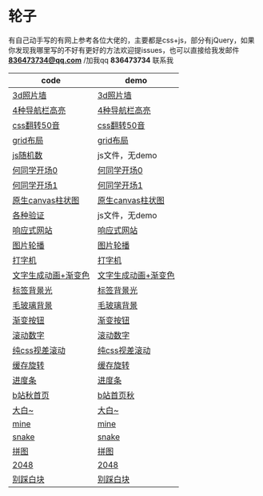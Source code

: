 # 轮子

有自己动手写的有网上参考各位大佬的，主要都是css+js，部分有jQuery，如果你发现我哪里写的不好有更好的方法欢迎提issues，也可以直接给我发邮件 **836473734@qq.com** /加我qq **836473734** 联系我

| code                                                         | demo                                                         |
| ------------------------------------------------------------ | ------------------------------------------------------------ |
| [3d照片墙](https://github.com/YuelinWang/wyl_wheel/tree/master/3d照片墙) | [3d照片墙](https://yuelinwang.github.io/wyl_wheel/3d%E7%85%A7%E7%89%87%E5%A2%99/index.html) |
| [4种导航栏高亮](https://github.com/YuelinWang/wyl_wheel/tree/master/4种导航栏高亮) | [4种导航栏高亮](https://yuelinwang.github.io/wyl_wheel/4%E7%A7%8D%E5%AF%BC%E8%88%AA%E6%A0%8F%E9%AB%98%E4%BA%AE/index.html) |
| [css翻转50音](https://github.com/YuelinWang/wyl_wheel/tree/master/css翻转50音) | [css翻转50音](https://yuelinwang.github.io/wyl_wheel/css%E7%BF%BB%E8%BD%AC50%E9%9F%B3/index.html) |
| [grid布局](https://github.com/YuelinWang/wyl_wheel/tree/master/grid布局) | [grid布局](https://yuelinwang.github.io/wyl_wheel/grid%E5%B8%83%E5%B1%80/index.html) |
| [js随机数](https://github.com/YuelinWang/wyl_wheel/tree/master/js随机数) | js文件，无demo                                               |
| [何同学开场0](https://github.com/YuelinWang/wyl_wheel/tree/master/何同学开场0) | [何同学开场0](https://yuelinwang.github.io/wyl_wheel/%E4%BD%95%E5%90%8C%E5%AD%A6%E5%BC%80%E5%9C%BA0/index.html) |
| [何同学开场1](https://github.com/YuelinWang/wyl_wheel/tree/master/何同学开场1) | [何同学开场1](https://yuelinwang.github.io/wyl_wheel/%E4%BD%95%E5%90%8C%E5%AD%A6%E5%BC%80%E5%9C%BA1/index.html) |
| [原生canvas柱状图](https://github.com/YuelinWang/wyl_wheel/tree/master/原生canvas柱状图) | [原生canvas柱状图](https://yuelinwang.github.io/wyl_wheel/%E5%8E%9F%E7%94%9Fcanvas%E6%9F%B1%E7%8A%B6%E5%9B%BE/index.html) |
| [各种验证](https://github.com/YuelinWang/wyl_wheel/tree/master/各种验证) | js文件，无demo                                               |
| [响应式网站](https://github.com/YuelinWang/wyl_wheel/tree/master/响应式网站) | [响应式网站](https://yuelinwang.github.io/wyl_wheel/%E5%93%8D%E5%BA%94%E5%BC%8F%E7%BD%91%E7%AB%99/index.html) |
| [图片轮播](https://github.com/YuelinWang/wyl_wheel/tree/master/图片轮播) | [图片轮播](https://yuelinwang.github.io/wyl_wheel/%E5%9B%BE%E7%89%87%E8%BD%AE%E6%92%AD/index.html) |
| [打字机](https://github.com/YuelinWang/wyl_wheel/tree/master/打字机) | [打字机](https://yuelinwang.github.io/wyl_wheel/%E6%89%93%E5%AD%97%E6%9C%BA/index.html) |
| [文字生成动画+渐变色](https://github.com/YuelinWang/wyl_wheel/tree/master/文字生成动画%2B渐变色) | [文字生成动画+渐变色](https://yuelinwang.github.io/wyl_wheel/%E6%96%87%E5%AD%97%E7%94%9F%E6%88%90%E5%8A%A8%E7%94%BB+%E6%B8%90%E5%8F%98%E8%89%B2/index.html) |
| [标签背景光](https://github.com/YuelinWang/wyl_wheel/tree/master/标签背景光) | [标签背景光](https://yuelinwang.github.io/wyl_wheel/%E6%A0%87%E7%AD%BE%E8%83%8C%E6%99%AF%E5%85%89/index.html) |
| [毛玻璃背景](https://github.com/YuelinWang/wyl_wheel/tree/master/毛玻璃背景) | [毛玻璃背景](https://yuelinwang.github.io/wyl_wheel/%E6%AF%9B%E7%8E%BB%E7%92%83%E8%83%8C%E6%99%AF/index.html) |
| [渐变按钮](https://github.com/YuelinWang/wyl_wheel/tree/master/渐变按钮) | [渐变按钮](https://yuelinwang.github.io/wyl_wheel/%E6%B8%90%E5%8F%98%E6%8C%89%E9%92%AE/index.html) |
| [滚动数字](https://github.com/YuelinWang/wyl_wheel/tree/master/滚动数字) | [滚动数字](https://yuelinwang.github.io/wyl_wheel/%E6%BB%9A%E5%8A%A8%E6%95%B0%E5%AD%97/index.html) |
| [纯css视差滚动](https://github.com/YuelinWang/wyl_wheel/tree/master/纯css视差滚动) | [纯css视差滚动](https://yuelinwang.github.io/wyl_wheel/%E7%BA%AFcss%E8%A7%86%E5%B7%AE%E6%BB%9A%E5%8A%A8/index.html) |
| [缓存旋转](https://github.com/YuelinWang/wyl_wheel/tree/master/缓存旋转) | [缓存旋转](https://yuelinwang.github.io/wyl_wheel/%E7%BC%93%E5%AD%98%E6%97%8B%E8%BD%AC/index.html) |
| [进度条](https://github.com/YuelinWang/wyl_wheel/tree/master/进度条) | [进度条](https://yuelinwang.github.io/wyl_wheel/%E8%BF%9B%E5%BA%A6%E6%9D%A1/index.html) |
| [b站秋首页](https://github.com/YuelinWang/wyl_wheel/tree/master/b站秋首页) | [b站首页秋](https://yuelinwang.github.io/wyl_wheel/b%E7%AB%99%E7%A7%8B%E9%A6%96%E9%A1%B5/index.html) |
| [大白~](https://github.com/YuelinWang/wyl_wheel/tree/master/大白~) | [大白~](https://yuelinwang.github.io/wyl_wheel/%E5%A4%A7%E7%99%BD/) |
| [mine](https://github.com/YuelinWang/wyl_wheel/tree/master/mine) | [mine](https://yuelinwang.github.io/wyl_wheel/mine/)         |
| [snake](https://github.com/YuelinWang/wyl_wheel/tree/master/snake) | [snake](https://yuelinwang.github.io/wyl_wheel/snake/)       |
| [拼图](https://github.com/YuelinWang/wyl_wheel/tree/master/拼图) | [拼图](https://yuelinwang.github.io/wyl_wheel/%E6%8B%BC%E5%9B%BE/) |
| [2048](https://github.com/YuelinWang/wyl_wheel/tree/master/2048) | [2048](https://yuelinwang.github.io/wyl_wheel/2048/)         |
| [别踩白块](https://github.com/YuelinWang/wyl_wheel/tree/master/别踩白块) | [别踩白块](https://yuelinwang.github.io/wyl_wheel/%E5%88%AB%E8%B8%A9%E7%99%BD%E5%9D%97/) |


